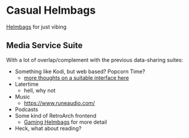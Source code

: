 # Casual Helmbags

[Helmbags](mtwmg-gw5d6-m5a4q-ded6h-dkz12) for just vibing

## Media Service Suite

With a lot of overlap/complement with the previous data-sharing suites:

- Something like Kodi, but web based? Popcorn Time?
  - [more thoughts on a suitable interface here](n4t1w-fr4pr-ctav0-xpd77-xkf8e)
- Latertime
  - hell, why not
- Music
  - https://www.runeaudio.com/
- Podcasts
- Some kind of RetroArch frontend
  - [Gaming Helmbags](3s1wj-mcs5y-2gate-2fewe-s9krp) for more detail
- Heck, what about reading?
